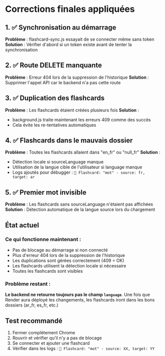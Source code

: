 # Corrections finales appliquées

## 1. ✅ Synchronisation au démarrage
**Problème** : flashcard-sync.js essayait de se connecter même sans token
**Solution** : Vérifier d'abord si un token existe avant de tenter la synchronisation

## 2. ✅ Route DELETE manquante
**Problème** : Erreur 404 lors de la suppression de l'historique
**Solution** : Supprimer l'appel API car le backend n'a pas cette route

## 3. ✅ Duplication des flashcards
**Problème** : Les flashcards étaient créées plusieurs fois
**Solution** : 
- background.js traite maintenant les erreurs 409 comme des succès
- Cela évite les re-tentatives automatiques

## 4. ✅ Flashcards dans le mauvais dossier
**Problème** : Toutes les flashcards allaient dans "en_fr" ou "null_fr"
**Solution** :
- Détection locale si sourceLanguage manque
- Utilisation de la langue cible de l'utilisateur si language manque
- Logs ajoutés pour débugger : `📝 Flashcard: "mot" - source: fr, target: ar`

## 5. ✅ Premier mot invisible
**Problème** : Les flashcards sans sourceLanguage n'étaient pas affichées
**Solution** : Détection automatique de la langue source lors du chargement

## État actuel

### Ce qui fonctionne maintenant :
- Pas de blocage au démarrage si non connecté
- Plus d'erreur 404 lors de la suppression de l'historique
- Les duplications sont gérées correctement (409 = OK)
- Les flashcards utilisent la détection locale si nécessaire
- Toutes les flashcards sont visibles

### Problème restant :
**Le backend ne retourne toujours pas le champ `language`**. Une fois que Render aura déployé les changements, les flashcards iront dans les bons dossiers (ar_fr, es_fr, etc.)

## Test recommandé

1. Fermer complètement Chrome
2. Rouvrir et vérifier qu'il n'y a pas de blocage
3. Se connecter et ajouter une flashcard
4. Vérifier dans les logs : `📝 Flashcard: "mot" - source: XX, target: YY`